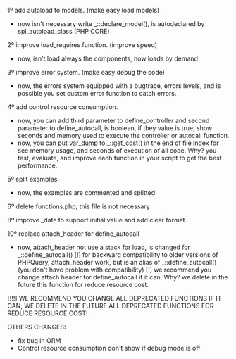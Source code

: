 1º add autoload to models. (make easy load models)
* now isn't necessary write _::declare_model(), is autodeclared by spl_autoload_class (PHP CORE)

2º improve load_requires function. (improve speed)
* now, isn't load always the components, now loads by demand

3º improve error system. (make easy debug the code)
* now, the errors system equipped with a bugtrace, errors levels, and is possible you set custom error function to catch errors.

4º add control resource consumption.
* now, you can add third parameter to define_controller and second parameter to define_autocall, is boolean, if they value is true, show seconds and memory used to execute the controller or autocall function.
* now, you can put var_dump to _::get_cost() in the end of file index for see memory usage, and seconds of execution of all code. 
Why? you test, evaluate, and improve each function in your script to get the best performance.

5º split examples.
* now, the examples are commented and splitted

6º delete functions.php, this file is not necessary

8º improve _date to support initial value and add clear format.


10º replace attach_header for define_autocall
* now, attach_header not use a stack for load, is changed for _::define_autocall()
[!] for backward compatibility to older versions of PHPQuery, attach_header work, but is an alias of _::define_autocall() (you don't have problem with compatibility)
[!] we recommend you change attach header for define_autocall if it can. Why? we delete in the future this function for reduce resource cost.

[!!!] WE RECOMMEND YOU CHANGE ALL DEPRECATED FUNCTIONS IF IT CAN, WE DELETE IN THE FUTURE ALL DEPRECATED FUNCTIONS FOR REDUCE RESOURCE COST!

OTHERS CHANGES:

* fix bug in ORM
* Control resource consumption don't show if debug mode is off